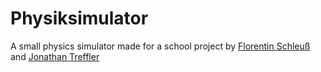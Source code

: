 # Physiksimulator

A small physics simulator made for a school project by [Florentin Schleuß](https://github.com/macbrayne) and [Jonathan Treffler](https://github.com/TessyPowder)
